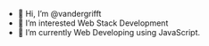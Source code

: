 - 👋 Hi, I’m @vandergrifft
- 👀 I’m interested Web Stack Development
- 🌱 I’m currently Web Developing using JavaScript.

<!---
vandergrifft/vandergrifft is a ✨ special ✨ repository because its `README.md` (this file) appears on your GitHub profile.
You can click the Preview link to take a look at your changes.
--->
